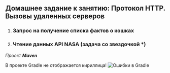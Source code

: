 ## Домашнее задание к занятию: Протокол HTTP. Вызовы удаленных серверов
1. ### Запрос на получение списка фактов о кошках
2. ### Чтение данных API NASA (задача со звездочкой *)

*Проект **Maven***

В проекте Gradle не отображается кириллица!
![Ошибки в Gradle](https://i.ibb.co/DzJwDWN/gradle-maven.png)